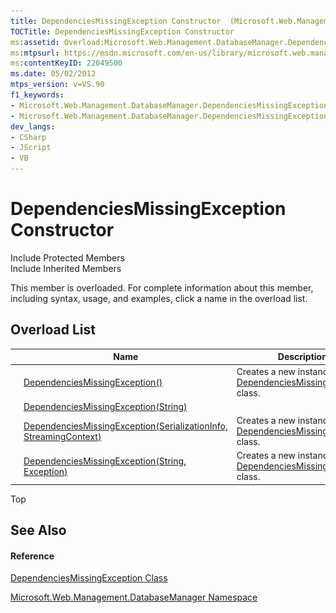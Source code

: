 ```yaml
---
title: DependenciesMissingException Constructor  (Microsoft.Web.Management.DatabaseManager)
TOCTitle: DependenciesMissingException Constructor
ms:assetid: Overload:Microsoft.Web.Management.DatabaseManager.DependenciesMissingException.#ctor
ms:mtpsurl: https://msdn.microsoft.com/en-us/library/microsoft.web.management.databasemanager.dependenciesmissingexception.dependenciesmissingexception(v=VS.90)
ms:contentKeyID: 22049500
ms.date: 05/02/2012
mtps_version: v=VS.90
f1_keywords:
- Microsoft.Web.Management.DatabaseManager.DependenciesMissingException.DependenciesMissingException
- Microsoft.Web.Management.DatabaseManager.DependenciesMissingException.#ctor
dev_langs:
- CSharp
- JScript
- VB
---
```


# DependenciesMissingException Constructor

Include Protected Members  
Include Inherited Members  

This member is overloaded. For complete information about this member, including syntax, usage, and examples, click a name in the overload list.

## Overload List

||Name|Description|
|--- |--- |--- |
|![Public method](images/Dd566041.pubmethod(en-us,VS.90).gif "Public method")|[DependenciesMissingException()](dependenciesmissingexception-constructor-microsoft-web-management-databasemanager_1.md)|Creates a new instance of the [DependenciesMissingException](dependenciesmissingexception-class-microsoft-web-management-databasemanager.md) class.|
|![Public method](images/Dd566041.pubmethod(en-us,VS.90).gif "Public method")|[DependenciesMissingException(String)](dependenciesmissingexception-constructor-string-microsoft-web-management-databasemanager.md)||
|![Protected method](images/Dd566041.protmethod(en-us,VS.90).gif "Protected method")|[DependenciesMissingException(SerializationInfo, StreamingContext)](dependenciesmissingexception-constructor-serializationinfo-streamingcontext-microsoft-web-management-databasemanager.md)|Creates a new instance of the [DependenciesMissingException](dependenciesmissingexception-class-microsoft-web-management-databasemanager.md) class.|
|![Public method](images/Dd566041.pubmethod(en-us,VS.90).gif "Public method")|[DependenciesMissingException(String, Exception)](dependenciesmissingexception-constructor-string-exception-microsoft-web-management-databasemanager.md)|Creates a new instance of the [DependenciesMissingException](dependenciesmissingexception-class-microsoft-web-management-databasemanager.md) class.|

Top

## See Also

#### Reference

[DependenciesMissingException Class](dependenciesmissingexception-class-microsoft-web-management-databasemanager.md)

[Microsoft.Web.Management.DatabaseManager Namespace](microsoft-web-management-databasemanager-namespace.md)

